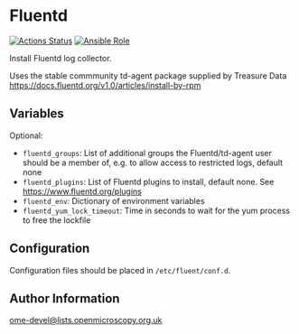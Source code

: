 Fluentd
=======

[![Actions Status](https://github.com/ome/ansible-role-fluentd/workflows/Molecule/badge.svg)](https://github.com/ome/ansible-role-fluentd/actions)
[![Ansible Role](https://img.shields.io/badge/ansible--galaxy-fluentd-blue.svg)](https://galaxy.ansible.com/ui/standalone/roles/ome/fluentd/)

Install Fluentd log collector.

Uses the stable commmunity td-agent package supplied by Treasure Data https://docs.fluentd.org/v1.0/articles/install-by-rpm


Variables
---------

Optional:
- `fluentd_groups`: List of additional groups the Fluentd/td-agent user should be a member of, e.g. to allow access to restricted logs, default none
- `fluentd_plugins`: List of Fluentd plugins to install, default none. See https://www.fluentd.org/plugins
- `fluentd_env`: Dictionary of environment variables
- `fluentd_yum_lock_timeout`: Time in seconds to wait for the yum process to free the lockfile


Configuration
-------------

Configuration files should be placed in `/etc/fluent/conf.d`.


Author Information
------------------

ome-devel@lists.openmicroscopy.org.uk
